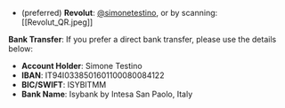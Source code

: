 - (preferred) **Revolut**: [@simonetestino](https://revolut.me/simonetestino), or by scanning: [[Revolut_QR.jpeg]]

**Bank Transfer**: If you prefer a direct bank transfer, please use the details below:
- **Account Holder**: Simone Testino
- **IBAN**: IT94I0338501601100080084122
- **BIC/SWIFT**: ISYBITMM
-  **Bank Name**: Isybank by Intesa San Paolo, Italy